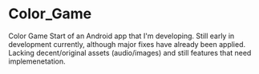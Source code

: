 Color_Game
==========

Color Game
Start of an Android app that I'm developing. Still early in development currently, although major fixes have already 
been applied. Lacking decent/original assets (audio/images) and still features that need implemenetation.
